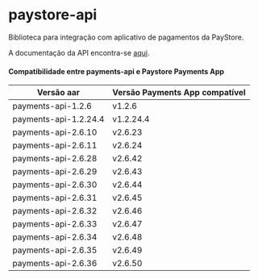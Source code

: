# paystore-api
Biblioteca para integração com aplicativo de pagamentos da PayStore.

A documentação da API encontra-se [aqui](http://177.69.97.18:6655).




#### Compatibilidade entre payments-api e Paystore Payments App
| Versão aar              | Versão Payments App compatível |
| ----------------------- | ------------------------------ |
| payments-api-1.2.6      | v1.2.6                         |
| payments-api-1.2.24.4   | v1.2.24.4                      |
| payments-api-2.6.10     | v2.6.23                        |
| payments-api-2.6.11     | v2.6.24                        |
| payments-api-2.6.28     | v2.6.42                        |
| payments-api-2.6.29     | v2.6.43                        |
| payments-api-2.6.30     | v2.6.44                        |
| payments-api-2.6.31     | v2.6.45                        |
| payments-api-2.6.32     | v2.6.46                        |
| payments-api-2.6.33     | v2.6.47                        |
| payments-api-2.6.34     | v2.6.48                        |
| payments-api-2.6.35     | v2.6.49                        |
| payments-api-2.6.36     | v2.6.50                        |
